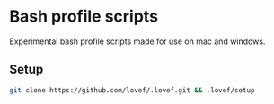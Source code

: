 # Bash profile scripts

Experimental bash profile scripts made for use on mac and windows.

## Setup

```bash
git clone https://github.com/lovef/.lovef.git && .lovef/setup
```
